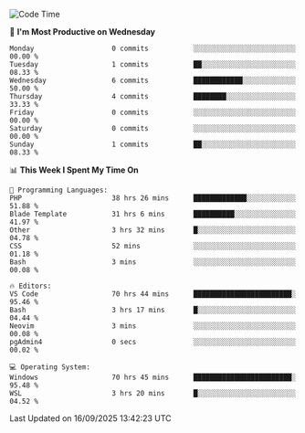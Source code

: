 <!--START_SECTION:waka-->
![Code Time](http://img.shields.io/badge/Code%20Time-5%2C865%20hrs%2018%20mins-blue)

📅 **I'm Most Productive on Wednesday** 

```text
Monday                   0 commits           ░░░░░░░░░░░░░░░░░░░░░░░░░   00.00 % 
Tuesday                  1 commits           ██░░░░░░░░░░░░░░░░░░░░░░░   08.33 % 
Wednesday                6 commits           ████████████░░░░░░░░░░░░░   50.00 % 
Thursday                 4 commits           ████████░░░░░░░░░░░░░░░░░   33.33 % 
Friday                   0 commits           ░░░░░░░░░░░░░░░░░░░░░░░░░   00.00 % 
Saturday                 0 commits           ░░░░░░░░░░░░░░░░░░░░░░░░░   00.00 % 
Sunday                   1 commits           ██░░░░░░░░░░░░░░░░░░░░░░░   08.33 % 
```


📊 **This Week I Spent My Time On** 

```text
💬 Programming Languages: 
PHP                      38 hrs 26 mins      █████████████░░░░░░░░░░░░   51.88 % 
Blade Template           31 hrs 6 mins       ██████████░░░░░░░░░░░░░░░   41.97 % 
Other                    3 hrs 32 mins       █░░░░░░░░░░░░░░░░░░░░░░░░   04.78 % 
CSS                      52 mins             ░░░░░░░░░░░░░░░░░░░░░░░░░   01.18 % 
Bash                     3 mins              ░░░░░░░░░░░░░░░░░░░░░░░░░   00.08 % 

🔥 Editors: 
VS Code                  70 hrs 44 mins      ████████████████████████░   95.46 % 
Bash                     3 hrs 17 mins       █░░░░░░░░░░░░░░░░░░░░░░░░   04.44 % 
Neovim                   3 mins              ░░░░░░░░░░░░░░░░░░░░░░░░░   00.08 % 
pgAdmin4                 0 secs              ░░░░░░░░░░░░░░░░░░░░░░░░░   00.02 % 

💻 Operating System: 
Windows                  70 hrs 45 mins      ████████████████████████░   95.48 % 
WSL                      3 hrs 20 mins       █░░░░░░░░░░░░░░░░░░░░░░░░   04.52 % 
```


 Last Updated on 16/09/2025 13:42:23 UTC
<!--END_SECTION:waka-->
